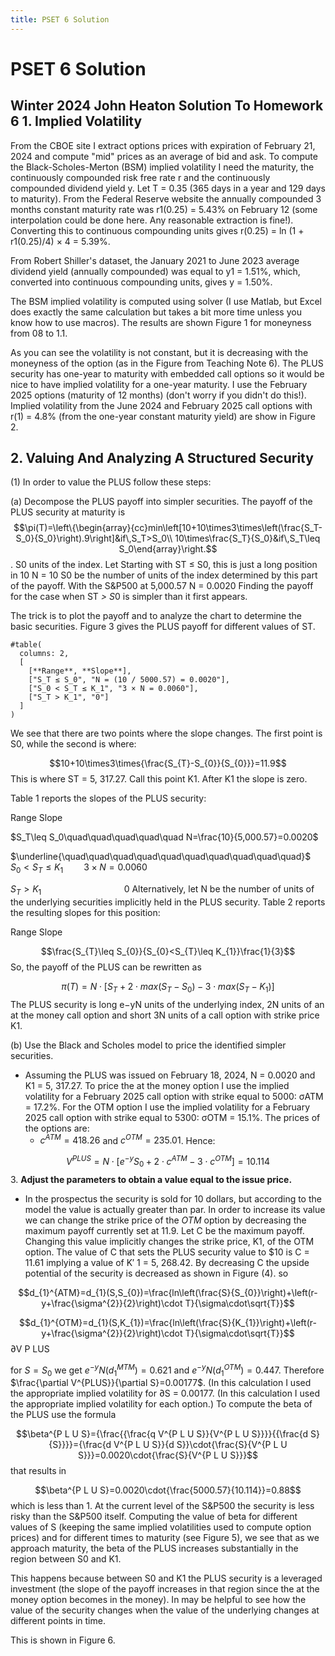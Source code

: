 ```yaml
---
title: PSET 6 Solution
---
```


# PSET 6 Solution
## Winter 2024 John Heaton Solution To Homework 6 1. Implied Volatility

From the CBOE site I extract options prices with expiration of February 21, 2024 and compute "mid" prices as an average of bid and ask. To compute the Black-Scholes-Merton (BSM) implied volatility I need the maturity, the continuously compounded risk free rate r and the continuously compounded dividend yield y. Let T = 0.35 (365 days in a year and 129 days to maturity). From the Federal Reserve website the annually compounded 3
months constant maturity rate was r1(0.25) = 5.43% on February 12 (some interpolation could be done here. Any reasonable extraction is fine!). Converting this to continuous compounding units gives r(0.25) = ln (1 + r1(0.25)/4) × 4 = 5.39%.

From Robert Shiller's dataset, the January 2021 to June 2023 average dividend yield (annually compounded) was equal to y1 = 1.51%, which, converted into continuous compounding units, gives y = 1.50%.

The BSM implied volatility is computed using solver (I use Matlab, but Excel does exactly the same calculation but takes a bit more time unless you know how to use macros). The results are shown Figure 1 for moneyness from 08 to 1.1.

As you can see the volatility is not constant, but it is decreasing with the moneyness of the option (as in the Figure from Teaching Note 6). The PLUS security has one-year to maturity with embedded call options so it would be nice to have implied volatility for a one-year maturity. I use the February 2025 options (maturity of 12 months) (don't worry if you didn't do this!). Implied volatility from the June 2024 and February 2025 call options with r(1) = 4.8% (from the one-year constant maturity yield) are show in Figure 2.

## 2. Valuing And Analyzing A Structured Security

(1) In order to value the PLUS follow these steps:

(a) Decompose the PLUS payoff into simpler securities.
The payoff of the PLUS security at maturity is $$\pi(T)=\left\{\begin{array}{cc}min\left[10+10\times3\times\left(\frac{S_T-S_0}{S_0}\right).9\right]&if\,S_T>S_0\\ 10\times\frac{S_T}{S_0}&if\,S_T\leq S_0\end{array}\right.$$.
S0 units of the index. Let Starting with ST ≤ S0, this is just a long position in 10
N =
10
S0 be the number of units of the index determined by this part of the payoff. With the S&P500 at 5,000.57 N = 0.0020
Finding the payoff for the case when ST *> S*0 is simpler than it first appears.

The trick is to plot the payoff and to analyze the chart to determine the basic securities. Figure 3 gives the PLUS payoff for different values of ST.

```typst
#table(
  columns: 2,
  [
    [**Range**, **Slope**],
    ["S_T ≤ S_0", "N = (10 / 5000.57) = 0.0020"],
    ["S_0 < S_T ≤ K_1", "3 × N = 0.0060"],
    ["S_T > K_1", "0"]
  ]
)
```

We see that there are two points where the slope changes. The first point is S0, while the second is where:

$$10+10\times3\times{\frac{S_{T}-S_{0}}{S_{0}}}=11.9$$
This is where ST = 5, 317.27. Call this point K1. After K1 the slope is zero.

Table 1 reports the slopes of the PLUS security:

Range
Slope

$S_T\leq S_0\quad\quad\quad\quad\quad N=\frac{10}{5,000.57}=0.0020$

$\underline{\quad\quad\quad\quad\quad\quad\quad\quad\quad\quad}$
$S_0<S_T\leq K_1\quad\quad3\times N=0.0060$

$S_T>K_1\quad\quad\quad\quad\quad\quad\quad\quad0$
Alternatively, let N be the number of units of the underlying securities implicitly held in the PLUS security. Table 2 reports the resulting slopes for this position:

Range
Slope

$$\frac{S_{T}\leq S_{0}}{S_{0}<S_{T}\leq K_{1}}\frac{1}{3}$$
So, the payoff of the PLUS can be rewritten as

$$\pi(T)=N\cdot[S_{T}+2\cdot m a x(S_{T}-S_{0})-3\cdot m a x(S_{T}-K_{1})]$$
The PLUS security is long e−yN units of the underlying index, 2N units of an at the money call option and short 3N units of a call option with strike price K1.

(b) Use the Black and Scholes model to price the identified simpler securities.

- Assuming the PLUS was issued on February 18, 2024, N = 0.0020 and K1 = 5, 317.27. To price the at the money option I use the implied volatility for a February 2025 call option with strike equal to 5000: σATM = 17.2%. For the OTM option I use the implied volatility for a February 2025 call option with strike equal to 5300: σOTM = 15.1%. The prices of the options are:
	- $c^{ATM}=418.26$ and $c^{OTM}=235.01$.
Hence:

$$V^{PLUS}=N\cdot\left[e^{-y}S_{0}+2\cdot c^{ATM}-3\cdot c^{OTM}\right]=10.114$$
3. **Adjust the parameters to obtain a value equal to the issue price.**

- In the prospectus the security is sold for 10 dollars, but according to the model the value is actually greater than par. In order to increase its value we can change the strike price of the *OTM* option by decreasing the maximum payoff currently set at 11.9.
Let C be the maximum payoff.
Changing this value implicitly
changes the strike price, K1, of the OTM option. The value of C that sets the
PLUS security value to $10 is C = 11.61 implying a value of K′
1 = 5, 268.42. By
decreasing C the upside potential of the security is decreased as shown in Figure (4).
so

$$d_{1}^{ATM}=d_{1}(S,S_{0})=\frac{ln\left(\frac{S}{S_{0}}\right)+\left(r-y+\frac{\sigma^{2}}{2}\right)\cdot T}{\sigma\cdot\sqrt{T}}$$

$$d_{1}^{OTM}=d_{1}(S,K_{1})=\frac{ln\left(\frac{S}{K_{1}}\right)+\left(r-y+\frac{\sigma^{2}}{2}\right)\cdot T}{\sigma\cdot\sqrt{T}}$$
∂V P LUS

for $S=S_{0}$ we get $e^{-y}N\left(d_{1}^{MTM}\right)=0.621$ and $e^{-y}N\left(d_{1}^{OTM}\right)=0.447$. Therefore $\frac{\partial V^{PLUS}}{\partial S}=0.00177$. (In this calculation I used the appropriate implied volatility for
∂S
= 0.00177. (In this calculation I used the appropriate implied volatility for each option.)
To compute the beta of the PLUS use the formula

$$\beta^{P L U S}={\frac{{\frac{q V^{P L U S}}{V^{P L U S}}}}{{\frac{d S}{S}}}}={\frac{d V^{P L U S}}{d S}}\cdot{\frac{S}{V^{P L U S}}}=0.0020\cdot{\frac{S}{V^{P L U S}}}$$
that results in

$$\beta^{P L U S}=0.0020\cdot{\frac{5000.57}{10.114}}=0.88$$
which is less than 1. At the current level of the S&P500 the security is less risky than the S&P500 itself. Computing the value of beta for different values of S (keeping the same implied volatilities used to compute option prices) and for different times to maturity (see Figure 5), we see that as we approach maturity, the beta of the PLUS increases substantially in the region between S0 and K1.

This happens because between S0 and K1 the PLUS security is a leveraged investment
(the slope of the payoff increases in that region since the at the money option becomes in the money). In may be helpful to see how the value of the security changes when the value of the underlying changes at different points in time.

This is shown in Figure 6.